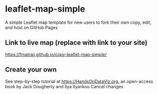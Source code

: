 # leaflet-map-simple
A simple Leaflet map template for new users to fork their own copy, edit, and host on GitHub Pages

## Link to live map (replace with link to your site)
https://fmatraji.github.io/copy-leaflet-map-simple/

## Create your own
See step-by-step tutorial at https://HandsOnDataViz.org, an open-access book by Jack Dougherty and Ilya Ilyankou
Cancel changes
